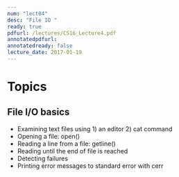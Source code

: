 ```yaml
---
num: "lect04"
desc: "File IO "
ready: true
pdfurl: /lectures/CS16_Lecture4.pdf
annotatedpdfurl: 
annotatedready: false
lecture_date: 2017-01-19 
---
```


# Topics


## File I/O basics
* Examining text files using 1) an editor 2) cat command 
* Opening a file: open()
* Reading a line from a file: getline()
* Reading until the end of file is reached
* Detecting failures
* Printing error messages to standard error with cerr
 



 








